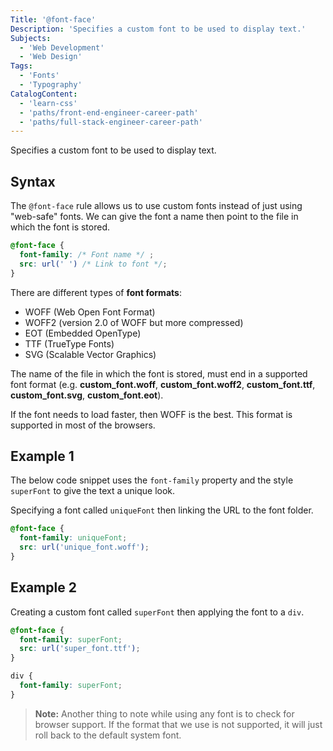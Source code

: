```yaml
---
Title: '@font-face'
Description: 'Specifies a custom font to be used to display text.'
Subjects:
  - 'Web Development'
  - 'Web Design'
Tags:
  - 'Fonts'
  - 'Typography'
CatalogContent:
  - 'learn-css'
  - 'paths/front-end-engineer-career-path'
  - 'paths/full-stack-engineer-career-path'
---
```


Specifies a custom font to be used to display text.

## Syntax

The `@font-face` rule allows us to use custom fonts instead of just using "web-safe" fonts. We can give the font a name then point to the file in which the font is stored.

```css
@font-face {
  font-family: /* Font name */ ;
  src: url(' ') /* Link to font */;
}
```

There are different types of **font formats**:

- WOFF (Web Open Font Format)
- WOFF2 (version 2.0 of WOFF but more compressed)
- EOT (Embedded OpenType)
- TTF (TrueType Fonts)
- SVG (Scalable Vector Graphics)

The name of the file in which the font is stored, must end in a supported font format (e.g. **custom_font.woff**, **custom_font.woff2**, **custom_font.ttf**, **custom_font.svg**, **custom_font.eot**).

If the font needs to load faster, then WOFF is the best. This format is supported in most of the browsers.

## Example 1

The below code snippet uses the `font-family` property and the style `superFont` to give the text a unique look.

Specifying a font called `uniqueFont` then linking the URL to the font folder.

```css
@font-face {
  font-family: uniqueFont;
  src: url('unique_font.woff');
}
```

## Example 2

Creating a custom font called `superFont` then applying the font to a `div`.

```css
@font-face {
  font-family: superFont;
  src: url('super_font.ttf');
}

div {
  font-family: superFont;
}
```

> **Note:** Another thing to note while using any font is to check for browser support. If the format that we use is not supported, it will just roll back to the default system font.
